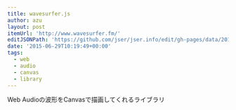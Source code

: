 ```yaml
---
title: wavesurfer.js
author: azu
layout: post
itemUrl: 'http://www.wavesurfer.fm/'
editJSONPath: 'https://github.com/jser/jser.info/edit/gh-pages/data/2015/06/index.json'
date: '2015-06-29T10:19:49+00:00'
tags:
  - web
  - audio
  - canvas
  - library
---
```

Web Audioの波形をCanvasで描画してくれるライブラリ
